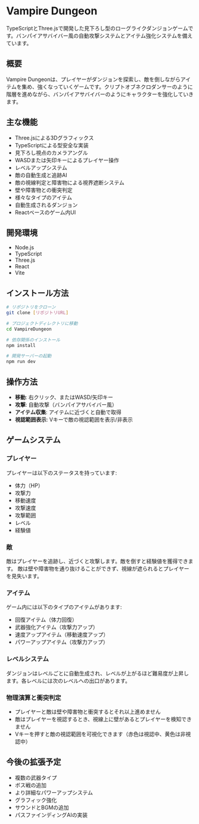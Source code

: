 # Vampire Dungeon

TypeScriptとThree.jsで開発した見下ろし型のローグライクダンジョンゲームです。バンパイアサバイバー風の自動攻撃システムとアイテム強化システムを備えています。

## 概要

Vampire Dungeonは、プレイヤーがダンジョンを探索し、敵を倒しながらアイテムを集め、強くなっていくゲームです。クリプトオブネクロダンサーのように階層を進めながら、バンパイアサバイバーのようにキャラクターを強化していきます。

## 主な機能

- Three.jsによる3Dグラフィックス
- TypeScriptによる型安全な実装
- 見下ろし視点のカメラアングル
- WASDまたは矢印キーによるプレイヤー操作
- レベルアップシステム
- 敵の自動生成と追跡AI
- 敵の視線判定と障害物による視界遮断システム
- 壁や障害物との衝突判定
- 様々なタイプのアイテム
- 自動生成されるダンジョン
- Reactベースのゲーム内UI

## 開発環境

- Node.js
- TypeScript
- Three.js
- React
- Vite

## インストール方法

```bash
# リポジトリをクローン
git clone [リポジトリURL]

# プロジェクトディレクトリに移動
cd VampireDungeon

# 依存関係のインストール
npm install

# 開発サーバーの起動
npm run dev
```

## 操作方法

- **移動**: 右クリック、またはWASD/矢印キー
- **攻撃**: 自動攻撃（バンパイアサバイバー風）
- **アイテム収集**: アイテムに近づくと自動で取得
- **視認範囲表示**: Vキーで敵の視認範囲を表示/非表示

## ゲームシステム

### プレイヤー

プレイヤーは以下のステータスを持っています:
- 体力（HP）
- 攻撃力
- 移動速度
- 攻撃速度
- 攻撃範囲
- レベル
- 経験値

### 敵

敵はプレイヤーを追跡し、近づくと攻撃します。敵を倒すと経験値を獲得できます。
敵は壁や障害物を通り抜けることができず、視線が遮られるとプレイヤーを見失います。

### アイテム

ゲーム内には以下のタイプのアイテムがあります:
- 回復アイテム（体力回復）
- 武器強化アイテム（攻撃力アップ）
- 速度アップアイテム（移動速度アップ）
- パワーアップアイテム（攻撃力アップ）

### レベルシステム

ダンジョンはレベルごとに自動生成され、レベルが上がるほど難易度が上昇します。各レベルには次のレベルへの出口があります。

### 物理演算と衝突判定

- プレイヤーと敵は壁や障害物と衝突するとそれ以上進めません
- 敵はプレイヤーを視認するとき、視線上に壁があるとプレイヤーを検知できません
- Vキーを押すと敵の視認範囲を可視化できます（赤色は視認中、黄色は非視認中）

## 今後の拡張予定

- 複数の武器タイプ
- ボス戦の追加
- より詳細なパワーアップシステム
- グラフィック強化
- サウンドとBGMの追加
- パスファインディングAIの実装
